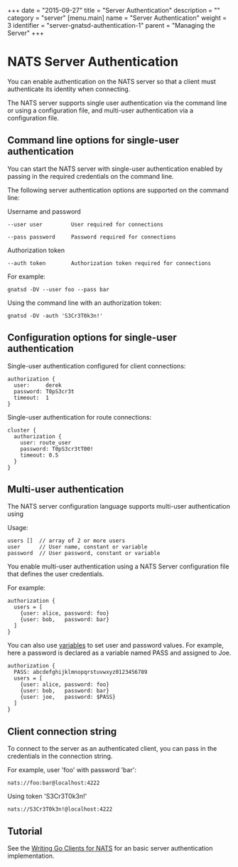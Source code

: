 +++
date = "2015-09-27"
title = "Server Authentication"
description = ""
category = "server"
[menu.main]
  name = "Server Authentication"
  weight = 3
  identifier = "server-gnatsd-authentication-1"
  parent = "Managing the Server"
+++

# NATS Server Authentication

You can enable authentication on the NATS server so that a client must authenticate its identity when connecting. 

The NATS server supports single user authentication via the command line or using a configuration file, and multi-user authentication via a configuration file. 

## Command line options for single-user authentication

You can start the NATS server with single-user authentication enabled by passing in the required credentials on the command line.

The following server authentication options are supported on the command line:

Username and password

    --user user         User required for connections

    --pass password     Password required for connections

Authorization token

    --auth token        Authorization token required for connections

For example:

```
gnatsd -DV --user foo --pass bar
```

Using the command line with an authorization token:

```
gnatsd -DV -auth 'S3Cr3T0k3n!'
```

## Configuration options for single-user authentication

Single-user authentication configured for client connections:

```
authorization {
  user:     derek
  password: T0pS3cr3t
  timeout:  1
}
```

Single-user authentication for route connections:

```
cluster {
  authorization {
    user: route_user
    password: T0pS3cr3tT00!
    timeout: 0.5
  }
}
```

## Multi-user authentication

The NATS server configuration language supports multi-user authentication using 

Usage:

```
users []  // array of 2 or more users
user      // User name, constant or variable
password  // User password, constant or variable
```

You enable multi-user authentication using a NATS Server configuration file that defines the user credentials.

For example:

```
authorization {
  users = [
    {user: alice, password: foo}
    {user: bob,   password: bar}
  ]
}
```

You can also use [variables](http://nats.io/documentation/server/gnatsd-config/) to set user and password values. For example, here a password is declared as a variable named PASS and assigned to Joe.

```
authorization {
  PASS: abcdefghijklmnopqrstuvwxyz0123456789
  users = [
    {user: alice, password: foo}
    {user: bob,   password: bar}
    {user: joe,   password: $PASS}
  ]
}
```

## Client connection string

To connect to the server as an authenticated client, you can pass in the credentials in the connection string.

For example, user 'foo' with password 'bar':

```
nats://foo:bar@localhost:4222
```

Using token 'S3Cr3T0k3n!'

```
nats://S3Cr3T0k3n!@localhost:4222
```

## Tutorial

See the [Writing Go Clients for NATS](/documentation/tutorials/nats-client-dev/) for an basic server authentication implementation.
